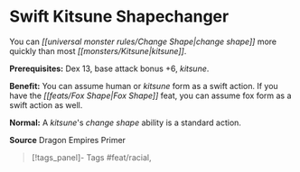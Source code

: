﻿---
cssclass: [feats]

---
# Swift Kitsune Shapechanger

You can _[[universal monster rules/Change Shape|change shape]]_ more quickly than most _[[monsters/Kitsune|kitsune]]_.

**Prerequisites:** Dex 13, base attack bonus +6, _kitsune_.

**Benefit:** You can assume human or _kitsune_ form as a swift action. If you have the _[[feats/Fox Shape|Fox Shape]]_ feat, you can assume fox form as a swift action as well.

**Normal:** A _kitsune_'s _change shape_ ability is a standard action.

**Source** Dragon Empires Primer
>[!tags_panel]- Tags
> #feat/racial, 